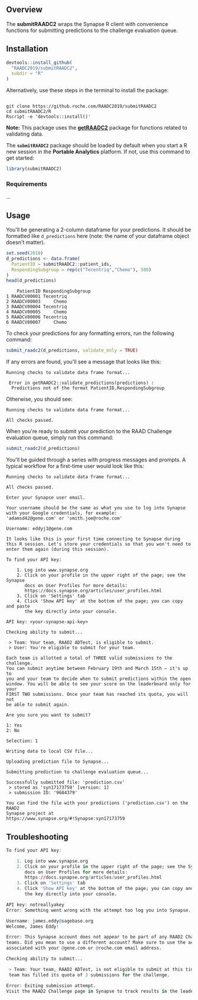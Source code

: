 ## Overview

The **submitRAADC2** wraps the Synapse R client with convenience functions for submitting predictions to the challenge evaluation queue.


## Installation

```r
devtools::install_github(
  "RAADC2019/submitRAADC2", 
  subdir = "R"
)
```

Alternatively, use these steps in the terminal to install the package:
```

git clone https://github.roche.com/RAADC2019/submitRAADC2
cd submitRAADC2/R
Rscript -e 'devtools::install()'
```

**Note:** This package uses the [**getRAADC2**](https://github.roche.com/RAADC2019/getRAADC2) package for functions related to validating data.

The **`submitRAADC2`** package should be loaded by default when you start a R new session in the **Portable Analytics** platform. If not, use this command to get started:
```r
library(submitRAADC2)
```

### Requirements

...

## Usage

You'll be generating a 2-column dataframe for your predictions. It should be formatted like `d_predictions` here (note: the name of your dataframe object doesn't matter).
```r
set.seed(2018)
d_predictions <- data.frame(
  PatientID = submitRAADC2::patient_ids,
  RespondingSubgroup = rep(c("Tecentriq","Chemo"), 500)
)
head(d_predictions)
```

```
    PatientID RespondingSubgroup
1 RAADCV00001 Tecentriq
2 RAADCV00003     Chemo
3 RAADCV00004 Tecentriq
4 RAADCV00005     Chemo
5 RAADCV00006 Tecentriq
6 RAADCV00007     Chemo
```

To check your predictions for any formatting errors, run the following command:
```r
submit_raadc2(d_predictions, validate_only = TRUE)
```

If any errors are found, you'll see a message that looks like this:
```
Running checks to validate data frame format...

 Error in getRAADC2::validate_predictions(predictions) : 
  Predictions not of the format PatientID,RespondingSubgroup 
```

Otherwise, you should see:
```
Running checks to validate data frame format...

All checks passed.
```

When you're ready to submit your prediction to the RAAD Challenge evaluation queue, simply run this command:
```r
submit_raadc2(d_predictions)
```

You'll be guided through a series with progress messages and prompts. A typical workflow for a first-time user would look like this:

```
Running checks to validate data frame format...

All checks passed.

Enter your Synapse user email.

Your username should be the same as what you use to log into Synapse
with your Google credentials, for example:
'adamsd42@gene.com' or 'smith.joe@roche.com'

Username: eddyj1@gene.com

It looks like this is your first time connecting to Synapse during
this R session. Let's store your credentials so that you won't need to
enter them again (during this session).

To find your API key:

    1. Log into www.synapse.org
    2. Click on your profile in the upper right of the page; see the Synapse
       docs on User Profiles for more details: 
       https://docs.synapse.org/articles/user_profiles.html
    3. Click on 'Settings' tab
    4. Click 'Show API key' at the bottom of the page; you can copy and paste
       the key directly into your console.

API key: <your-synapse-api-key>

Checking ability to submit...

 > Team: Your team, RAAD2 ADTest, is eligible to submit.
 > User: You're eligible to submit for your team.

Each team is allotted a total of THREE valid submissions to the challenge. 
You can submit anytime between February 19th and March 15th — it's up to
you and your team to decide when to submit predictions within the open
window. You will be able to see your score on the leaderboard only for your
FIRST TWO submissions. Once your team has reached its quota, you will not 
be able to submit again. 

Are you sure you want to submit?

1: Yes
2: No

Selection: 1

Writing data to local CSV file...

Uploading prediction file to Synapse...

Submitting prediction to challenge evaluation queue...

Successfully submitted file: 'prediction.csv'
 > stored as 'syn17173759' [version: 1]
 > submission ID: '9684379'

You can find the file with your predictions ('prediction.csv') on the RAAD2
Synapse project at
https://www.synapse.org/#!Synapse:syn17173759
```

## Troubleshooting

```r
To find your API key:

    1. Log into www.synapse.org
    2. Click on your profile in the upper right of the page; see the Synapse
       docs on User Profiles for more details: 
       https://docs.synapse.org/articles/user_profiles.html
    3. Click on 'Settings' tab
    4. Click 'Show API key' at the bottom of the page; you can copy and paste
       the key directly into your console.

API key: notreallyakey
Error: Something went wrong with the attempt too log you into Synapse. Please doublecheck your email and API key combination.
```


```r
Username: james.eddy@sagebase.org
Welcome, James Eddy!

Error: This Synapse account does not appear to be part of any RAAD2 Challenge 
teams. Did you mean to use a different account? Make sure to use the account 
associated with your @gene.com or @roche.com email address.
```


```r
Checking ability to submit...

 > Team: Your team, RAAD2 ADTest, is not eligible to submit at this time. The 
 team has filled its quota of 3 submissions for the challenge. 

Error: Exiting submission attempt.
Visit the RAAD2 Challenge page in Synapse to track results in the leaderboard.
```
